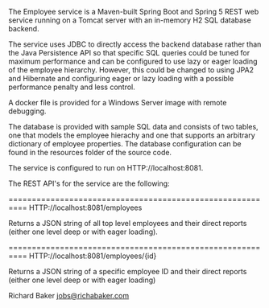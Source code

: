 The Employee service is a Maven-built Spring Boot and Spring 5 REST web service running on a Tomcat server with an in-memory H2 SQL database backend.

The service uses JDBC to directly access the backend database rather than the Java Persistence API so that specific SQL queries could be tuned for maximum performance and can be configured to use lazy or eager loading of the employee hierarchy.  However, this could be changed to using JPA2 and Hibernate and configuring eager or lazy loading with a possible performance penalty and less control.

A docker file is provided for a Windows Server image with remote debugging.

The database is provided with sample SQL data and consists of two tables, one that models the employee hierachy and one that supports an arbitrary dictionary of employee properties.  The database configuration can be found in the resources folder of the source code.

The service is configured to run on HTTP://localhost:8081.

The REST API's for the service are the following:

==========================================================
HTTP://localhost:8081/employees

Returns a JSON string of all top level employees and their direct reports (either one level deep or with eager loading).

==========================================================
HTTP://localhost:8081/employees/{id}

Returns a JSON string of a specific employee ID and their direct reports (either one level deep or with eager loading)
 
Richard Baker
jobs@richabaker.com 
